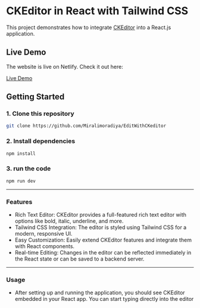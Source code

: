 # CKEditor in React with Tailwind CSS

This project demonstrates how to integrate [CKEditor](https://ckeditor.com/) into a React.js application.


## Live Demo

The website is live on Netlify. Check it out here:

[Live Demo](https://texteditor-miralimoradiya.netlify.app/)


## Getting Started

### 1. Clone this repository 

```bash
git clone https://github.com/Miralimoradiya/EditWithCKeditor
```

### 2. Install dependencies
```bash
npm install
```

### 3. run the code
```bash
npm run dev
```

---

### Features

- Rich Text Editor: CKEditor provides a full-featured rich text editor with options like bold, italic, underline, and more.
- Tailwind CSS Integration: The editor is styled using Tailwind CSS for a modern, responsive UI.
- Easy Customization: Easily extend CKEditor features and integrate them with React components.
- Real-time Editing: Changes in the editor can be reflected immediately in the React state or can be saved to a backend server.


---

### Usage

- After setting up and running the application, you should see CKEditor embedded in your React app. You can start typing directly into the editor
